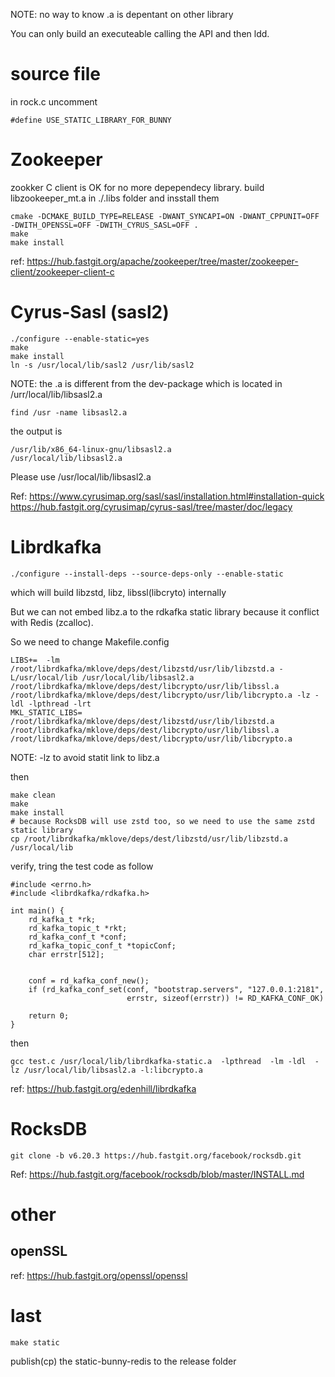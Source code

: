 NOTE: no way to know .a is depentant on other library

You can only build an executeable calling the API and then ldd.

# source file

in rock.c uncomment 
```
#define USE_STATIC_LIBRARY_FOR_BUNNY
```

# Zookeeper
zookker C client is OK for no more depependecy library.
build libzookeeper_mt.a in ./.libs folder and insstall them
```
cmake -DCMAKE_BUILD_TYPE=RELEASE -DWANT_SYNCAPI=ON -DWANT_CPPUNIT=OFF -DWITH_OPENSSL=OFF -DWITH_CYRUS_SASL=OFF .
make
make install
```

ref: https://hub.fastgit.org/apache/zookeeper/tree/master/zookeeper-client/zookeeper-client-c

# Cyrus-Sasl (sasl2)
```
./configure --enable-static=yes
make
make install
ln -s /usr/local/lib/sasl2 /usr/lib/sasl2
```

NOTE: the .a is different from the dev-package which is located in /urr/local/lib/libsasl2.a
```
find /usr -name libsasl2.a
```
the output is 
```
/usr/lib/x86_64-linux-gnu/libsasl2.a
/usr/local/lib/libsasl2.a
```
Please use /usr/local/lib/libsasl2.a

Ref: 
https://www.cyrusimap.org/sasl/sasl/installation.html#installation-quick
https://hub.fastgit.org/cyrusimap/cyrus-sasl/tree/master/doc/legacy

# Librdkafka

```
./configure --install-deps --source-deps-only --enable-static
```

which will build libzstd, libz, libssl(libcryto) internally

But we can not embed libz.a to the rdkafka static library because it conflict with Redis (zcalloc).

So we need to change Makefile.config

```
LIBS+=	-lm /root/librdkafka/mklove/deps/dest/libzstd/usr/lib/libzstd.a -L/usr/local/lib /usr/local/lib/libsasl2.a /root/librdkafka/mklove/deps/dest/libcrypto/usr/lib/libssl.a /root/librdkafka/mklove/deps/dest/libcrypto/usr/lib/libcrypto.a -lz -ldl -lpthread -lrt
MKL_STATIC_LIBS=	/root/librdkafka/mklove/deps/dest/libzstd/usr/lib/libzstd.a /root/librdkafka/mklove/deps/dest/libcrypto/usr/lib/libssl.a /root/librdkafka/mklove/deps/dest/libcrypto/usr/lib/libcrypto.a
```

NOTE: -lz to avoid statit link to libz.a

then 
```
make clean
make
make install
# because RocksDB will use zstd too, so we need to use the same zstd static library
cp /root/librdkafka/mklove/deps/dest/libzstd/usr/lib/libzstd.a /usr/local/lib  
```



verify, tring the test code as follow
```
#include <errno.h>
#include <librdkafka/rdkafka.h>

int main() {
    rd_kafka_t *rk;
    rd_kafka_topic_t *rkt; 
    rd_kafka_conf_t *conf;
    rd_kafka_topic_conf_t *topicConf;
    char errstr[512];  


    conf = rd_kafka_conf_new();
    if (rd_kafka_conf_set(conf, "bootstrap.servers", "127.0.0.1:2181",
                          errstr, sizeof(errstr)) != RD_KAFKA_CONF_OK)

    return 0;
}
```

then 
```
gcc test.c /usr/local/lib/librdkafka-static.a  -lpthread  -lm -ldl  -lz /usr/local/lib/libsasl2.a -l:libcrypto.a
```

ref:
https://hub.fastgit.org/edenhill/librdkafka

# RocksDB

```
git clone -b v6.20.3 https://hub.fastgit.org/facebook/rocksdb.git
```


Ref:
https://hub.fastgit.org/facebook/rocksdb/blob/master/INSTALL.md

# other

## openSSL

ref: https://hub.fastgit.org/openssl/openssl

# last

```
make static
```

publish(cp) the static-bunny-redis to the release folder